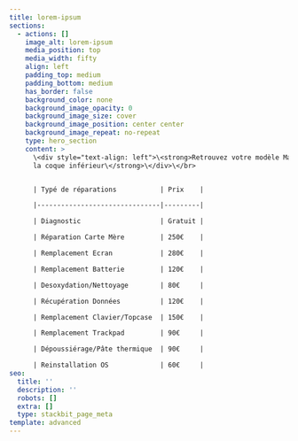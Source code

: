 ```yaml
---
title: lorem-ipsum
sections:
  - actions: []
    image_alt: lorem-ipsum
    media_position: top
    media_width: fifty
    align: left
    padding_top: medium
    padding_bottom: medium
    has_border: false
    background_color: none
    background_image_opacity: 0
    background_image_size: cover
    background_image_position: center center
    background_image_repeat: no-repeat
    type: hero_section
    content: >
      \<div style="text-align: left">\<strong>Retrouvez votre modèle MacBook sur
      la coque inférieur\</strong>\</div>\</br>


      | Typé de réparations           | Prix    |

      |-------------------------------|---------|

      | Diagnostic                    | Gratuit |

      | Réparation Carte Mère         | 250€    |

      | Remplacement Ecran            | 280€    |

      | Remplacement Batterie         | 120€    |

      | Desoxydation/Nettoyage        | 80€     |

      | Récupération Données          | 120€    |

      | Remplacement Clavier/Topcase  | 150€    |

      | Remplacement Trackpad         | 90€     |

      | Dépoussiérage/Pâte thermique  | 90€     |

      | Reinstallation OS             | 60€     |
seo:
  title: ''
  description: ''
  robots: []
  extra: []
  type: stackbit_page_meta
template: advanced
---
```

